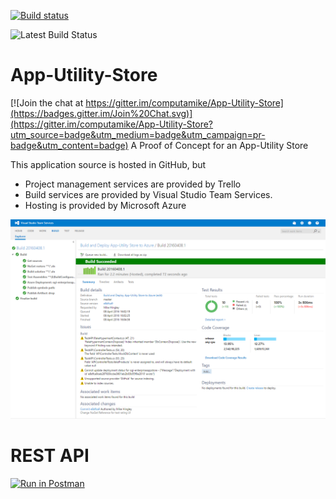 [![Build status](https://ci.appveyor.com/api/projects/status/87p37yt7qj37l1jm/branch/master?svg=true)](https://ci.appveyor.com/project/computamike/app-utility-store/branch/master)

![Latest Build Status](https://enterpriseappstore.visualstudio.com/DefaultCollection/_apis/public/build/definitions/778e5a00-1902-4738-b98b-e7360d5c43b5/4/badge)
# App-Utility-Store

[![Join the chat at https://gitter.im/computamike/App-Utility-Store](https://badges.gitter.im/Join%20Chat.svg)](https://gitter.im/computamike/App-Utility-Store?utm_source=badge&utm_medium=badge&utm_campaign=pr-badge&utm_content=badge)
A Proof of Concept for an App-Utility Store

This application source is hosted in GitHub, but 

* Project management services are provided by Trello
* Build services are provided by Visual Studio Team Services.
* Hosting is provided by Microsoft Azure

![Build results from Visual Studio Team Services](https://raw.githubusercontent.com/computamike/App-Utility-Store/master/App%20Store%20Build%20(08-04-2016).png)

# REST API

[![Run in Postman](https://run.pstmn.io/button.svg)](https://app.getpostman.com/run-collection/9364cd32fcae1b3c4f32#?env%5BAzure%20Hosted%5D=W3sia2V5IjoiYmFzZXVybCIsInZhbHVlIjoiaHR0cDovL29naS1lbnRlcnByaXNlYXBwc3RvcmUuYXp1cmV3ZWJzaXRlcy5uZXQiLCJ0eXBlIjoidGV4dCIsImVuYWJsZWQiOnRydWV9XQ==)
